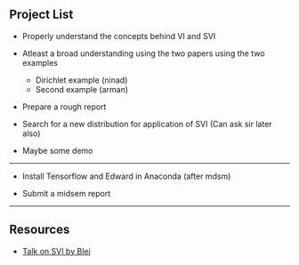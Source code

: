 ## Project List


- Properly understand the concepts behind VI and SVI

- Atleast a broad understanding using the two papers using the two examples
  - Dirichlet example (ninad)
  - Second example (arman)

- Prepare a rough report

- Search for a new distribution for application of SVI (Can ask sir later also)

- Maybe some demo

---------------
- Install Tensorflow and Edward in Anaconda (after mdsm)

- Submit a midsem report

-----

## Resources

- [Talk on SVI by Blei](http://techtalks.tv/talks/stochastic-variational-inference/57865/)
